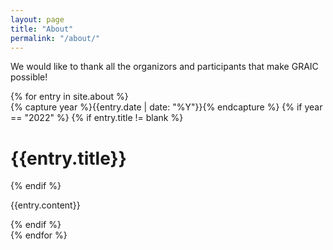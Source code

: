 ```yaml
---
layout: page
title: "About"
permalink: "/about/"
---
```


We would like to thank all the organizors and participants that make GRAIC possible!

<div class="wrapper">
  {% for entry in site.about %}
  <div>
      {% capture year %}{{entry.date | date: "%Y"}}{% endcapture %}
      {% if year == "2022" %}
          {% if entry.title != blank %}
          <h1>{{entry.title}}</h1>
          {% endif %}
          <p>{{entry.content}}</p>
      {% endif %}
  </div>
  {% endfor %}
</div>

